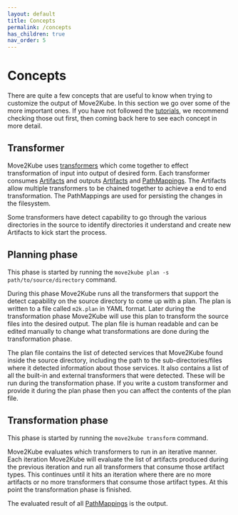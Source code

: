 ```yaml
---
layout: default
title: Concepts
permalink: /concepts
has_children: true
nav_order: 5
---
```


# Concepts

There are quite a few concepts that are useful to know when trying to customize the output of Move2Kube.
In this section we go over some of the more important ones. If you have not followed the [tutorials](/tutorials/customizing-the-output), we recommend checking those out first, then coming back here to see each concept in more detail.

## Transformer

Move2Kube uses [transformers](/concepts/transformer) which come together to effect transformation of input into output of desired form. Each transformer consumes [Artifacts](/concepts/artifact) and outputs [Artifacts](/concepts/artifact) and [PathMappings](/concepts/path-mapping). The Artifacts allow multiple transformers to be chained together to achieve a end to end transformation. The PathMappings are used for persisting the changes in the filesystem.

Some transformers have detect capability to go through the various directories in the source to identify directories it understand and create new Artifacts to kick start the process.

## Planning phase

This phase is started by running the `move2kube plan -s path/to/source/directory` command.

During this phase Move2Kube runs all the transformers that support the detect capability on the source directory to come up with a plan. The plan is written to a file called `m2k.plan` in YAML format.
Later during the transformation phase Move2Kube will use this plan to transform the source files into the desired output.
The plan file is human readable and can be edited manually to change what transformations are done during the transformation phase.

The plan file contains the list of detected services that Move2Kube found inside the source directory, including the path to the sub-directories/files where it detected information about those services.
It also contains a list of all the built-in and external transformers that were detected. These will be run during the transformation phase.
If you write a custom transformer and provide it during the plan phase then you can affect the contents of the plan file.

## Transformation phase

This phase is started by running the `move2kube transform` command.

Move2Kube evaluates which transformers to run in an iterative manner. Each iteration Move2Kube will evaluate the list of artifacts produced during the previous iteration and run all transformers that consume those artifact types. This continues until it hits an iteration where there are no more artifacts or no more transformers that consume those artifact types. At this point the transformation phase is finished.

The evaluated result of all [PathMappings](/concepts/path-mapping) is the output.
